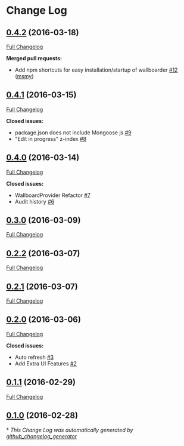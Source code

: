 # Change Log

## [0.4.2](https://github.com/hjamesw93/wallboarder/tree/0.4.2) (2016-03-18)
[Full Changelog](https://github.com/hjamesw93/wallboarder/compare/0.4.1...0.4.2)

**Merged pull requests:**

- Add npm shortcuts for easy installation/startup of wallboarder [\#12](https://github.com/hjamesw93/wallboarder/pull/12) ([msmy](https://github.com/msmy))

## [0.4.1](https://github.com/hjamesw93/wallboarder/tree/0.4.1) (2016-03-15)
[Full Changelog](https://github.com/hjamesw93/wallboarder/compare/0.4.0...0.4.1)

**Closed issues:**

- package.json does not include Mongoose js [\#9](https://github.com/hjamesw93/wallboarder/issues/9)
- "Edit in progress" z-index [\#8](https://github.com/hjamesw93/wallboarder/issues/8)

## [0.4.0](https://github.com/hjamesw93/wallboarder/tree/0.4.0) (2016-03-14)
[Full Changelog](https://github.com/hjamesw93/wallboarder/compare/0.3.0...0.4.0)

**Closed issues:**

- WallboardProvider Refactor [\#7](https://github.com/hjamesw93/wallboarder/issues/7)
- Audit history [\#6](https://github.com/hjamesw93/wallboarder/issues/6)

## [0.3.0](https://github.com/hjamesw93/wallboarder/tree/0.3.0) (2016-03-09)
[Full Changelog](https://github.com/hjamesw93/wallboarder/compare/0.2.2...0.3.0)

## [0.2.2](https://github.com/hjamesw93/wallboarder/tree/0.2.2) (2016-03-07)
[Full Changelog](https://github.com/hjamesw93/wallboarder/compare/0.2.1...0.2.2)

## [0.2.1](https://github.com/hjamesw93/wallboarder/tree/0.2.1) (2016-03-07)
[Full Changelog](https://github.com/hjamesw93/wallboarder/compare/0.2.0...0.2.1)

## [0.2.0](https://github.com/hjamesw93/wallboarder/tree/0.2.0) (2016-03-06)
[Full Changelog](https://github.com/hjamesw93/wallboarder/compare/0.1.1...0.2.0)

**Closed issues:**

- Auto refresh [\#3](https://github.com/hjamesw93/wallboarder/issues/3)
- Add Extra UI Features [\#2](https://github.com/hjamesw93/wallboarder/issues/2)

## [0.1.1](https://github.com/hjamesw93/wallboarder/tree/0.1.1) (2016-02-29)
[Full Changelog](https://github.com/hjamesw93/wallboarder/compare/0.1.0...0.1.1)

## [0.1.0](https://github.com/hjamesw93/wallboarder/tree/0.1.0) (2016-02-28)


\* *This Change Log was automatically generated by [github_changelog_generator](https://github.com/skywinder/Github-Changelog-Generator)*